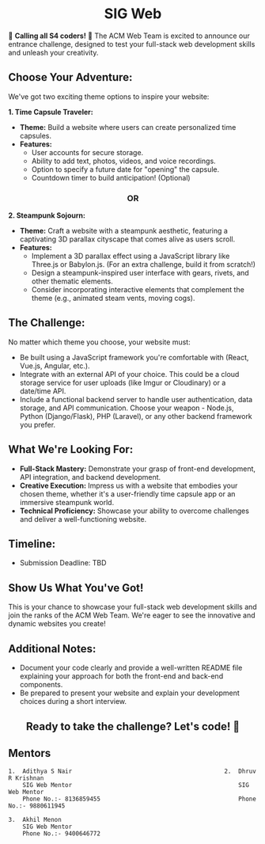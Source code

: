 <p align="center">
  <h1 align="center">SIG Web</h1>
</p>

🚀 **Calling all S4 coders!** 🚀 The ACM Web Team is excited to announce our entrance challenge, designed to test your full-stack web development skills and unleash your creativity. 

## **Choose Your Adventure:**

We've got two exciting theme options to inspire your website:

**1. Time Capsule Traveler:**

* **Theme:** Build a website where users can create personalized time capsules.
* **Features:**
    * User accounts for secure storage.
    * Ability to add text, photos, videos, and voice recordings.
    * Option to specify a future date for "opening" the capsule.
    * Countdown timer to build anticipation! (Optional)

<p align="center">
  <h3 align="center">OR</h3>
</p>

**2. Steampunk Sojourn:**

* **Theme:** Craft a website with a steampunk aesthetic, featuring a captivating 3D parallax cityscape that comes alive as users scroll. 
* **Features:**
    * Implement a 3D parallax effect using a JavaScript library like Three.js or Babylon.js. (For an extra challenge, build it from scratch!)
    * Design a steampunk-inspired user interface with gears, rivets, and other thematic elements.
    * Consider incorporating interactive elements that complement the theme (e.g., animated steam vents, moving cogs).

## **The Challenge:**

No matter which theme you choose, your website must:

* Be built using a JavaScript framework you're comfortable with (React, Vue.js, Angular, etc.).
* Integrate with an external API of your choice. This could be a cloud storage service for user uploads (like Imgur or Cloudinary) or a date/time API.
* Include a functional backend server to handle user authentication, data storage, and API communication. Choose your weapon - Node.js, Python (Django/Flask), PHP (Laravel), or any other backend framework you prefer.

## **What We're Looking For:**

* **Full-Stack Mastery:**  Demonstrate your grasp of front-end development, API integration, and backend development. 
* **Creative Execution:** Impress us with a website that embodies your chosen theme, whether it's a user-friendly time capsule app or an immersive steampunk world.
* **Technical Proficiency:** Showcase your ability to overcome challenges and deliver a well-functioning website. 

## **Timeline:**

* Submission Deadline: TBD

## **Show Us What You've Got!**

This is your chance to showcase your full-stack web development skills and join the ranks of the ACM Web Team. We're eager to see the innovative and dynamic websites you create!

## **Additional Notes:**

* Document your code clearly and provide a well-written README file explaining your approach for both the front-end and back-end components.
* Be prepared to present your website and explain your development choices during a short interview.

<p align="center">
  <h2 align="center">Ready to take the challenge? Let's code! 🎉</h2>
</p>

## Mentors

    1.  Adithya S Nair                                           2.  Dhruv R Krishnan         
        SIG Web Mentor                                               SIG Web Mentor
        Phone No.:- 8136859455                                       Phone No.:- 9880611945
 
    3.  Akhil Menon                                  
        SIG Web Mentor
        Phone No.:- 9400646772                                  
